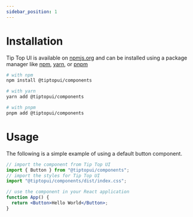 ```yaml
---
sidebar_position: 1
---
```


# Installation

Tip Top UI is available on [npmjs.org](https://www.npmjs.com/package/@tiptopui/components) and can be installed using a package manager like [npm](https://www.npmjs.com/), [yarn](https://yarnpkg.com/), or [pnpm](https://pnpm.io/)

```sh
# with npm
npm install @tiptopui/components

# with yarn
yarn add @tiptopui/components

# with pnpm
pnpm add @tiptopui/components
```

# Usage

The following is a simple example of using a default button component.

```jsx
// import the component from Tip Top UI
import { Button } from "@tiptopui/components";
// import the styles for Tip Top UI
import "@tiptopui/components/dist/index.css";

// use the component in your React application
function App() {
  return <Button>Hello World</Button>;
}
```

